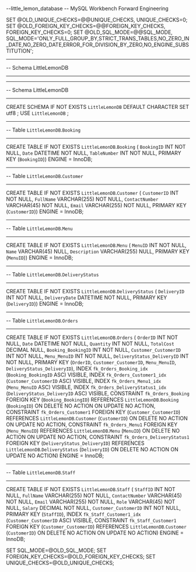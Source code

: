 --little_lemon_database
-- MySQL Workbench Forward Engineering

SET @OLD_UNIQUE_CHECKS=@@UNIQUE_CHECKS, UNIQUE_CHECKS=0;
SET @OLD_FOREIGN_KEY_CHECKS=@@FOREIGN_KEY_CHECKS, FOREIGN_KEY_CHECKS=0;
SET @OLD_SQL_MODE=@@SQL_MODE, SQL_MODE='ONLY_FULL_GROUP_BY,STRICT_TRANS_TABLES,NO_ZERO_IN_DATE,NO_ZERO_DATE,ERROR_FOR_DIVISION_BY_ZERO,NO_ENGINE_SUBSTITUTION';

-- -----------------------------------------------------
-- Schema LittleLemonDB
-- -----------------------------------------------------

-- -----------------------------------------------------
-- Schema LittleLemonDB
-- -----------------------------------------------------
CREATE SCHEMA IF NOT EXISTS `LittleLemonDB` DEFAULT CHARACTER SET utf8 ;
USE `LittleLemonDB` ;

-- -----------------------------------------------------
-- Table `LittleLemonDB`.`Booking`
-- -----------------------------------------------------
CREATE TABLE IF NOT EXISTS `LittleLemonDB`.`Booking` (
  `BookingID` INT NOT NULL,
  `Date` DATETIME NOT NULL,
  `TableNumber` INT NOT NULL,
  PRIMARY KEY (`BookingID`))
ENGINE = InnoDB;


-- -----------------------------------------------------
-- Table `LittleLemonDB`.`Customer`
-- -----------------------------------------------------
CREATE TABLE IF NOT EXISTS `LittleLemonDB`.`Customer` (
  `CustomerID` INT NOT NULL,
  `FullName` VARCHAR(255) NOT NULL,
  `ContactNumber` VARCHAR(45) NOT NULL,
  `Email` VARCHAR(255) NOT NULL,
  PRIMARY KEY (`CustomerID`))
ENGINE = InnoDB;


-- -----------------------------------------------------
-- Table `LittleLemonDB`.`Menu`
-- -----------------------------------------------------
CREATE TABLE IF NOT EXISTS `LittleLemonDB`.`Menu` (
  `MenuID` INT NOT NULL,
  `Name` VARCHAR(45) NULL,
  `Description` VARCHAR(255) NULL,
  PRIMARY KEY (`MenuID`))
ENGINE = InnoDB;


-- -----------------------------------------------------
-- Table `LittleLemonDB`.`DeliveryStatus`
-- -----------------------------------------------------
CREATE TABLE IF NOT EXISTS `LittleLemonDB`.`DeliveryStatus` (
  `DeliveryID` INT NOT NULL,
  `DeliveryDate` DATETIME NOT NULL,
  PRIMARY KEY (`DeliveryID`))
ENGINE = InnoDB;


-- -----------------------------------------------------
-- Table `LittleLemonDB`.`Orders`
-- -----------------------------------------------------
CREATE TABLE IF NOT EXISTS `LittleLemonDB`.`Orders` (
  `OrderID` INT NOT NULL,
  `Date` DATETIME NOT NULL,
  `Quantity` INT NOT NULL,
  `TotalCost` DECIMAL NULL,
  `Booking_BookingID` INT NOT NULL,
  `Customer_CustomerID` INT NOT NULL,
  `Menu_MenuID` INT NOT NULL,
  `DeliveryStatus_DeliveryID` INT NOT NULL,
  PRIMARY KEY (`OrderID`, `Customer_CustomerID`, `Menu_MenuID`, `DeliveryStatus_DeliveryID`),
  INDEX `fk_Orders_Booking_idx` (`Booking_BookingID` ASC) VISIBLE,
  INDEX `fk_Orders_Customer1_idx` (`Customer_CustomerID` ASC) VISIBLE,
  INDEX `fk_Orders_Menu1_idx` (`Menu_MenuID` ASC) VISIBLE,
  INDEX `fk_Orders_DeliveryStatus1_idx` (`DeliveryStatus_DeliveryID` ASC) VISIBLE,
  CONSTRAINT `fk_Orders_Booking`
    FOREIGN KEY (`Booking_BookingID`)
    REFERENCES `LittleLemonDB`.`Booking` (`BookingID`)
    ON DELETE NO ACTION
    ON UPDATE NO ACTION,
  CONSTRAINT `fk_Orders_Customer1`
    FOREIGN KEY (`Customer_CustomerID`)
    REFERENCES `LittleLemonDB`.`Customer` (`CustomerID`)
    ON DELETE NO ACTION
    ON UPDATE NO ACTION,
  CONSTRAINT `fk_Orders_Menu1`
    FOREIGN KEY (`Menu_MenuID`)
    REFERENCES `LittleLemonDB`.`Menu` (`MenuID`)
    ON DELETE NO ACTION
    ON UPDATE NO ACTION,
  CONSTRAINT `fk_Orders_DeliveryStatus1`
    FOREIGN KEY (`DeliveryStatus_DeliveryID`)
    REFERENCES `LittleLemonDB`.`DeliveryStatus` (`DeliveryID`)
    ON DELETE NO ACTION
    ON UPDATE NO ACTION)
ENGINE = InnoDB;


-- -----------------------------------------------------
-- Table `LittleLemonDB`.`Staff`
-- -----------------------------------------------------
CREATE TABLE IF NOT EXISTS `LittleLemonDB`.`Staff` (
  `StaffID` INT NOT NULL,
  `FullName` VARCHAR(255) NOT NULL,
  `ContactNumber` VARCHAR(45) NOT NULL,
  `Email` VARCHAR(255) NOT NULL,
  `Role` VARCHAR(45) NOT NULL,
  `Salary` DECIMAL NOT NULL,
  `Customer_CustomerID` INT NOT NULL,
  PRIMARY KEY (`StaffID`),
  INDEX `fk_Staff_Customer1_idx` (`Customer_CustomerID` ASC) VISIBLE,
  CONSTRAINT `fk_Staff_Customer1`
    FOREIGN KEY (`Customer_CustomerID`)
    REFERENCES `LittleLemonDB`.`Customer` (`CustomerID`)
    ON DELETE NO ACTION
    ON UPDATE NO ACTION)
ENGINE = InnoDB;


SET SQL_MODE=@OLD_SQL_MODE;
SET FOREIGN_KEY_CHECKS=@OLD_FOREIGN_KEY_CHECKS;
SET UNIQUE_CHECKS=@OLD_UNIQUE_CHECKS;
